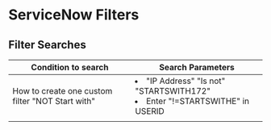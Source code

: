 # ServiceNow Filters

## Filter Searches

|Condition to search | Search Parameters |
|---|---|
| How to create one custom filter "NOT Start with"| <li>"IP Address" "Is not" "STARTSWITH172"</li><li>Enter "!=STARTSWITHE" in USERID </li>|
| | |
